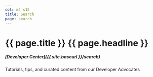 ```yaml
---
col: m4 s12
title: Search
page: search
---
```


# <span>{{ page.title }}</span> {{ page.headline }}


##### [Developer Center]({{ site.baseurl }}/search)

Tutorials, tips, and curated content from our Developer Advocates

